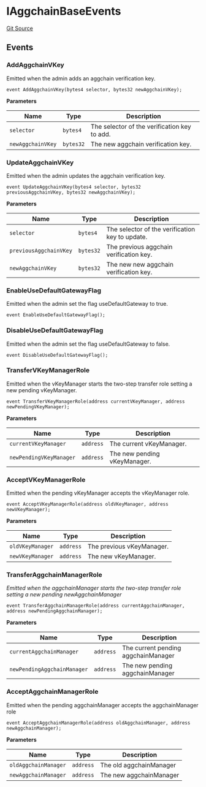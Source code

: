 # IAggchainBaseEvents
[Git Source](https://github.com/agglayer/agglayer-contracts/blob/856b421eef55a77f98f6fed45beb5ed8e3023c16/contracts/interfaces/IAggchainBase.sol)


## Events
### AddAggchainVKey
Emitted when the admin adds an aggchain verification key.


```solidity
event AddAggchainVKey(bytes4 selector, bytes32 newAggchainVKey);
```

**Parameters**

|Name|Type|Description|
|----|----|-----------|
|`selector`|`bytes4`|The selector of the verification key to add.|
|`newAggchainVKey`|`bytes32`|The new aggchain verification key.|

### UpdateAggchainVKey
Emitted when the admin updates the aggchain verification key.


```solidity
event UpdateAggchainVKey(bytes4 selector, bytes32 previousAggchainVKey, bytes32 newAggchainVKey);
```

**Parameters**

|Name|Type|Description|
|----|----|-----------|
|`selector`|`bytes4`|The selector of the verification key to update.|
|`previousAggchainVKey`|`bytes32`|The previous aggchain verification key.|
|`newAggchainVKey`|`bytes32`|The new new aggchain verification key.|

### EnableUseDefaultGatewayFlag
Emitted when the admin set the flag useDefaultGateway to true.


```solidity
event EnableUseDefaultGatewayFlag();
```

### DisableUseDefaultGatewayFlag
Emitted when the admin set the flag useDefaultGateway to false.


```solidity
event DisableUseDefaultGatewayFlag();
```

### TransferVKeyManagerRole
Emitted when the vKeyManager starts the two-step transfer role setting a new pending vKeyManager.


```solidity
event TransferVKeyManagerRole(address currentVKeyManager, address newPendingVKeyManager);
```

**Parameters**

|Name|Type|Description|
|----|----|-----------|
|`currentVKeyManager`|`address`|The current vKeyManager.|
|`newPendingVKeyManager`|`address`|The new pending vKeyManager.|

### AcceptVKeyManagerRole
Emitted when the pending vKeyManager accepts the vKeyManager role.


```solidity
event AcceptVKeyManagerRole(address oldVKeyManager, address newVKeyManager);
```

**Parameters**

|Name|Type|Description|
|----|----|-----------|
|`oldVKeyManager`|`address`|The previous vKeyManager.|
|`newVKeyManager`|`address`|The new vKeyManager.|

### TransferAggchainManagerRole
*Emitted when the aggchainManager starts the two-step transfer role setting a new pending newAggchainManager*


```solidity
event TransferAggchainManagerRole(address currentAggchainManager, address newPendingAggchainManager);
```

**Parameters**

|Name|Type|Description|
|----|----|-----------|
|`currentAggchainManager`|`address`|The current pending aggchainManager|
|`newPendingAggchainManager`|`address`|The new pending aggchainManager|

### AcceptAggchainManagerRole
Emitted when the pending aggchainManager accepts the aggchainManager role


```solidity
event AcceptAggchainManagerRole(address oldAggchainManager, address newAggchainManager);
```

**Parameters**

|Name|Type|Description|
|----|----|-----------|
|`oldAggchainManager`|`address`|The old aggchainManager|
|`newAggchainManager`|`address`|The new aggchainManager|

